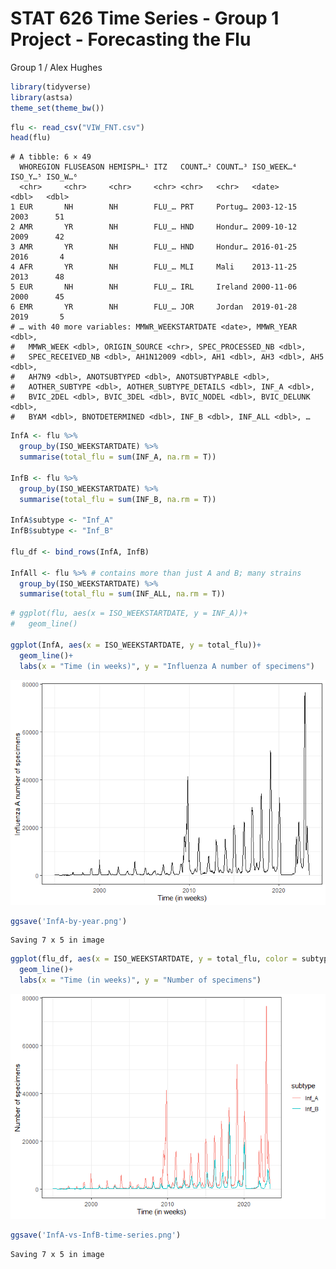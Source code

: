 STAT 626 Time Series - Group 1 Project - Forecasting the Flu
================
Group 1 / Alex Hughes

``` r
library(tidyverse)
library(astsa)
theme_set(theme_bw())
```

``` r
flu <- read_csv("VIW_FNT.csv")
head(flu)
```

    # A tibble: 6 × 49
      WHOREGION FLUSEASON HEMISPH…¹ ITZ   COUNT…² COUNT…³ ISO_WEEK…⁴ ISO_Y…⁵ ISO_W…⁶
      <chr>     <chr>     <chr>     <chr> <chr>   <chr>   <date>       <dbl>   <dbl>
    1 EUR       NH        NH        FLU_… PRT     Portug… 2003-12-15    2003      51
    2 AMR       YR        NH        FLU_… HND     Hondur… 2009-10-12    2009      42
    3 AMR       YR        NH        FLU_… HND     Hondur… 2016-01-25    2016       4
    4 AFR       YR        NH        FLU_… MLI     Mali    2013-11-25    2013      48
    5 EUR       NH        NH        FLU_… IRL     Ireland 2000-11-06    2000      45
    6 EMR       YR        NH        FLU_… JOR     Jordan  2019-01-28    2019       5
    # … with 40 more variables: MMWR_WEEKSTARTDATE <date>, MMWR_YEAR <dbl>,
    #   MMWR_WEEK <dbl>, ORIGIN_SOURCE <chr>, SPEC_PROCESSED_NB <dbl>,
    #   SPEC_RECEIVED_NB <dbl>, AH1N12009 <dbl>, AH1 <dbl>, AH3 <dbl>, AH5 <dbl>,
    #   AH7N9 <dbl>, ANOTSUBTYPED <dbl>, ANOTSUBTYPABLE <dbl>,
    #   AOTHER_SUBTYPE <dbl>, AOTHER_SUBTYPE_DETAILS <dbl>, INF_A <dbl>,
    #   BVIC_2DEL <dbl>, BVIC_3DEL <dbl>, BVIC_NODEL <dbl>, BVIC_DELUNK <dbl>,
    #   BYAM <dbl>, BNOTDETERMINED <dbl>, INF_B <dbl>, INF_ALL <dbl>, …

``` r
InfA <- flu %>% 
  group_by(ISO_WEEKSTARTDATE) %>%
  summarise(total_flu = sum(INF_A, na.rm = T))

InfB <- flu %>%
  group_by(ISO_WEEKSTARTDATE) %>%
  summarise(total_flu = sum(INF_B, na.rm = T))

InfA$subtype <- "Inf_A"
InfB$subtype <- "Inf_B"

flu_df <- bind_rows(InfA, InfB)

InfAll <- flu %>% # contains more than just A and B; many strains
  group_by(ISO_WEEKSTARTDATE) %>%
  summarise(total_flu = sum(INF_ALL, na.rm = T))
```

``` r
# ggplot(flu, aes(x = ISO_WEEKSTARTDATE, y = INF_A))+
#   geom_line()

ggplot(InfA, aes(x = ISO_WEEKSTARTDATE, y = total_flu))+
  geom_line()+
  labs(x = "Time (in weeks)", y = "Influenza A number of specimens")
```

![](flu-forecast_files/figure-gfm/unnamed-chunk-4-1.png)

``` r
ggsave('InfA-by-year.png')
```

    Saving 7 x 5 in image

``` r
ggplot(flu_df, aes(x = ISO_WEEKSTARTDATE, y = total_flu, color = subtype))+
  geom_line()+
  labs(x = "Time (in weeks)", y = "Number of specimens")
```

![](flu-forecast_files/figure-gfm/unnamed-chunk-5-1.png)

``` r
ggsave('InfA-vs-InfB-time-series.png')
```

    Saving 7 x 5 in image
